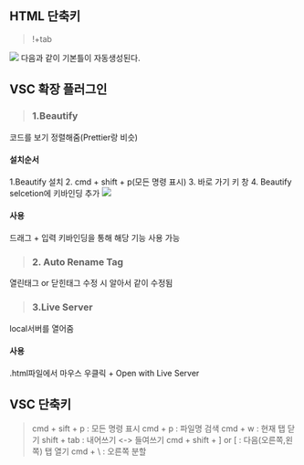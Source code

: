 ## HTML 단축키
> !+tab

![](https://images.velog.io/images/dlfehd54/post/aca23499-f918-418d-b582-741d6057649a/%E1%84%89%E1%85%B3%E1%84%8F%E1%85%B3%E1%84%85%E1%85%B5%E1%86%AB%E1%84%89%E1%85%A3%E1%86%BA%202021-03-03%20%E1%84%8B%E1%85%A9%E1%84%92%E1%85%AE%207.21.39.png)
다음과 같이 기본틀이 자동생성된다.

## VSC 확장 플러그인
> ### 1.Beautify
코드를 보기 정렬해줌(Prettier랑 비슷)
#### 설치순서
1.Beautify 설치
2. cmd + shift + p(모든 명령 표시)
3. 바로 가기 키 창
4. Beautify selcetion에 키바인딩 추가
![](https://images.velog.io/images/dlfehd54/post/980ea94d-bf73-43b3-9405-860472ed5481/%E1%84%89%E1%85%B3%E1%84%8F%E1%85%B3%E1%84%85%E1%85%B5%E1%86%AB%E1%84%89%E1%85%A3%E1%86%BA%202021-03-03%20%E1%84%8B%E1%85%A9%E1%84%92%E1%85%AE%207.35.09.png)
#### 사용
드래그 + 입력 키바인딩을 통해 해당 기능 사용 가능
> ### 2. Auto Rename Tag
열린태그 or 닫힌태그 수정 시 알아서 같이 수정됨
>### 3.Live Server
local서버를 열어줌
#### 사용
.html파일에서 마우스 우클릭 + Open with Live Server

## VSC 단축키
> cmd + sift + p : 모든 명령 표시
cmd + p : 파일명 검색
cmd + w : 현재 탭 닫기
shift + tab : 내어쓰기 <-> 들여쓰기
cmd + shift +  ] or [  : 다음(오른쪽,왼쪽) 탭 열기
cmd + \ : 오른쪽 분할
